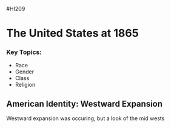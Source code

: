 #HI209

# The United States at 1865

### Key Topics:
- Race
- Gender
- Class
- Religion

## American Identity: Westward Expansion

Westward expansion was occuring, but a look of the mid wests